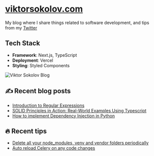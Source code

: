 # [viktorsokolov.com](https://www.viktorsokolov.com)

My blog where I share things related to software development, and tips from my <a href="https://twitter.com/victorysokolov">Twitter</a>

## Tech Stack

-   **Framework**: Next.js, TypeScript
-   **Deployment**: Vercel
-   **Styling**: Styled Components

![Viktor Sokolov Blog](https://i.imgur.com/46BTIiF.png)

## ✍️ Recent blog posts

<!-- POST-START -->

-   [Introduction to Regular Expressions](https://viktorsokolov.com/blog/introduction-to-regular-expressions)
-   [SOLID Principles in Action: Real-World Examples Using Typescript](https://viktorsokolov.com/blog/solid-principles-in-action)
-   [How to implement Dependency Injection in Python](https://viktorsokolov.com/blog/how-to-implement-dependency-injection-in-python)
<!-- POST-END -->

## 🔥 Recent tips

<!-- TIP-START -->

-   [Delete all your node_modules, venv and vendor folders periodically](https://viktorsokolov.com/tips/delete-all-your-node_modules-venv-and-vendor-folders-periodically)
-   [Auto reload Celery on any code changes](https://viktorsokolov.com/tips/auto-reload-celery-on-any-code-changes)
<!-- TIP-END -->
